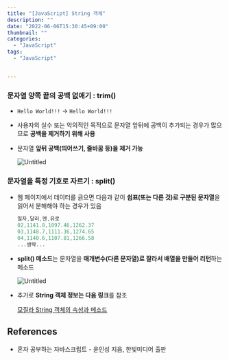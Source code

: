 ```yaml
---
title: "[JavaScript] String 객체"
description: ""
date: "2022-06-06T15:30:45+09:00"
thumbnail: ""
categories:
  - "JavaScript"
tags:
  - "JavaScript"


---
```

<!--more-->

### 문자열 양쪽 끝의 공백 없애기 : trim()

- `Hello World!!!`      → `Hello World!!!`
- 사용자의 실수 또는 악의적인 목적으로 문자열 앞뒤에 공백이 추가되는 경우가 많으므로 **공백을 제거하기 위해 사용**
- 문자열 **앞뒤 공백(띄어쓰기, 줄바꿈 등)을 제거 가능**
    
    ![Untitled](/images/lang_javascript/study/JavaScript_String_객체/Untitled.png)
    

### 문자열을 특정 기호로 자르기 : split()

- 웹 페이지에서 데이터를 긁으면 다음과 같이 **쉼표(또는 다른 것)로 구분된 문자열**을 읽어서 분해해야 하는 경우가 있음
    
    ```jsx
    일자,달러,엔,유로
    02,1141.8,1097.46,1262.37
    03,1148.7,1111.36,1274.65
    04,1140.6,1107.81,1266.58
    ...생략...
    ```
    
- **split() 메소드**는 문자열을 **매개변수(다른 문자열)로 잘라서 배열을 만들어 리턴**하는 메소드
    
    ![Untitled](/images/lang_javascript/study/JavaScript_String_객체/Untitled%201.png)
    
- 추가로 **String 객체 정보는 다음 링크**를 참조
    
    [모질라 String 객체의 속성과 메소드](https://developer.mozilla.org/ko/docs/Web/JavaScript/Reference/Global_Objects/String)
    

## References

- 혼자 공부하는 자바스크립트 - 윤인성 지음, 한빛미디어 출판